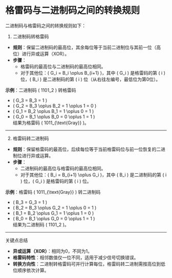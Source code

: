 # 格雷码与二进制码之间的转换规则

二进制码与格雷码之间的转换规则如下：

1. 二进制码转格雷码

- **规则**：保留二进制码的最高位，其余每位等于当前二进制位与其前一位（高位）进行异或运算（XOR）。
- **步骤**：
  - 格雷码的最高位与二进制码的最高位相同。
  - 对于其他位：\( G_i = B_i \oplus B_{i+1} \)，其中 \( G_i \) 是格雷码的第 \( i \) 位，\( B_i \) 是二进制码的第 \( i \) 位（从右往左编号，最低位为第0位）。

**示例**：二进制码 \( 1101_2 \) 转格雷码  
- \( G_3 = B_3 = 1 \)
- \( G_2 = B_3 \oplus B_2 = 1 \oplus 1 = 0 \)
- \( G_1 = B_2 \oplus B_1 = 1 \oplus 0 = 1 \)
- \( G_0 = B_1 \oplus B_0 = 0 \oplus 1 = 1 \)  
结果为格雷码 \( 1011_{\text{Gray}} \)。

---

2. 格雷码转二进制码

- **规则**：保留格雷码的最高位，后续每位等于当前格雷码位与前一位恢复的二进制位进行异或运算。
- **步骤**：
  - 二进制码的最高位与格雷码的最高位相同。
  - 对于其他位：\( B_i = B_{i+1} \oplus G_i \)，其中 \( B_i \) 是二进制码的第 \( i \) 位，\( G_i \) 是格雷码的第 \( i \) 位。

**示例**：格雷码 \( 1011_{\text{Gray}} \) 转二进制码  
- \( B_3 = G_3 = 1 \)
- \( B_2 = B_3 \oplus G_2 = 1 \oplus 0 = 1 \)
- \( B_1 = B_2 \oplus G_1 = 1 \oplus 1 = 0 \)
- \( B_0 = B_1 \oplus G_0 = 0 \oplus 1 = 1 \)  
结果为二进制码 \( 1101_2 \)。

---

关键点总结

- **异或运算（XOR）**：相同为0，不同为1。
- **格雷码特性**：相邻数值仅一位不同，适用于减少信号切换错误。
- **转换方向性**：二进制转格雷码可并行计算每位，格雷码转二进制需按高位到低位顺序依次计算。